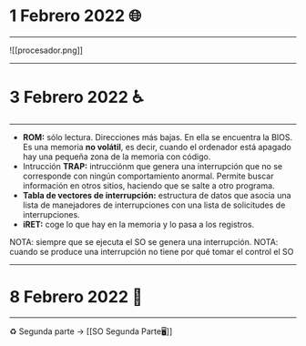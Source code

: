 # 1 Febrero 2022 🌐
---
![[procesador.png]]

---
# 3 Febrero 2022 ♿️
---
- **ROM:** sólo lectura. Direcciones más bajas. En ella se encuentra la BIOS. Es una memoria **no volátil**, es decir, cuando el ordenador está apagado hay una pequeña zona de la memoria con código.
- Intrucción **TRAP:** intrucciónm que genera una interrupción que no se corresponde con ningún comportamiento anormal. Permite buscar información en otros sitios, haciendo que se salte a otro programa.
- **Tabla de vectores de interrupción:** estructura de datos que asocia una lista de manejadores de interrupciones con una lista de solicitudes de interrupciones.
- **iRET:** coge lo que hay en la memoria y lo pasa a los registros.

NOTA: siempre que se ejecuta el SO se genera una interrupción.
NOTA: cuando se produce una interrupción no tiene por qué tomar el control el SO

---
# 8 Febrero 2022 🔆
---

♻️ Segunda parte -> [[SO Segunda Parte🖥]]